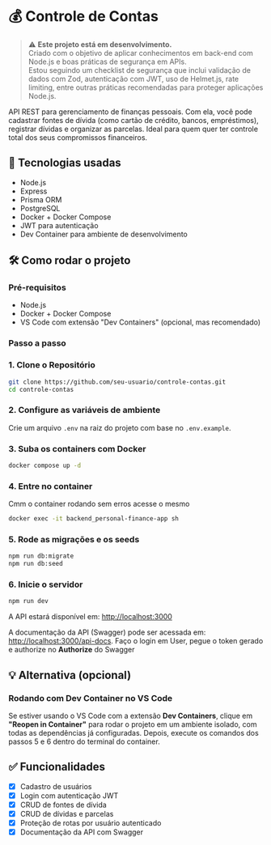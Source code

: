 # 💰 Controle de Contas

> ⚠️ **Este projeto está em desenvolvimento.**  
> Criado com o objetivo de aplicar conhecimentos em back-end com Node.js e boas práticas de segurança em APIs.  
> Estou seguindo um checklist de segurança que inclui validação de dados com Zod, autenticação com JWT, uso de Helmet.js, rate limiting, entre outras práticas recomendadas para proteger aplicações Node.js.

API REST para gerenciamento de finanças pessoais. Com ela, você pode cadastrar fontes de dívida (como cartão de crédito, bancos, empréstimos), registrar dívidas e organizar as parcelas. Ideal para quem quer ter controle total dos seus compromissos financeiros.

## 🚀 Tecnologias usadas

- Node.js
- Express
- Prisma ORM
- PostgreSQL
- Docker + Docker Compose
- JWT para autenticação
- Dev Container para ambiente de desenvolvimento

## 🛠️ Como rodar o projeto

### Pré-requisitos

- Node.js
- Docker + Docker Compose
- VS Code com extensão "Dev Containers" (opcional, mas recomendado)

### Passo a passo

### 1. Clone o Repositório

```bash
git clone https://github.com/seu-usuario/controle-contas.git
cd controle-contas
```

### 2. Configure as variáveis de ambiente

Crie um arquivo `.env` na raiz do projeto com base no `.env.example`.

### 3. Suba os containers com Docker

```bash
docker compose up -d
```

### 4. Entre no container

Cmm o container rodando sem erros acesse o mesmo

```bash
docker exec -it backend_personal-finance-app sh
```

### 5. Rode as migrações e os seeds

```bash
npm run db:migrate
npm run db:seed
```

### 6. Inicie o servidor

```bash
npm run dev
```

A API estará disponível em: [http://localhost:3000](http://localhost:3000)

A documentação da API (Swagger) pode ser acessada em: [http://localhost:3000/api-docs](http://localhost:3000/api-docs). Faço o login em User, pegue o token gerado e authorize no **Authorize** do Swagger

## 💡 Alternativa (opcional)

### Rodando com Dev Container no VS Code

Se estiver usando o VS Code com a extensão **Dev Containers**, clique em **"Reopen in Container"** para rodar o projeto em um ambiente isolado, com todas as dependências já configuradas. Depois, execute os comandos dos passos 5 e 6 dentro do terminal do container.

## ✅ Funcionalidades

- [x] Cadastro de usuários
- [x] Login com autenticação JWT
- [x] CRUD de fontes de dívida
- [x] CRUD de dívidas e parcelas
- [x] Proteção de rotas por usuário autenticado
- [x] Documentação da API com Swagger
